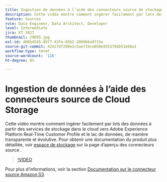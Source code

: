 ```yaml
---
title: Ingestion de données à l’aide des connecteurs source de stockage dans le cloud
description: Cette vidéo montre comment ingérer facilement par lots des données à partir des services de stockage dans le cloud vers Adobe Experience Platform Real-Time Customer Profile et le lac de données, de manière transparente et évolutive.
feature: Sources
role: Data Engineer, Data Architect, Developer
level: Intermediate
jira: KT-3827
thumbnail: 29695.jpg
exl-id: 406b4545-8977-43fa-85b2-2069bba9f15a
source-git-commit: 42427df298e2c5ae734ce050e935378db51e66a1
workflow-type: tm+mt
source-wordcount: '116'
ht-degree: 8%

---
```


# Ingestion de données à l’aide des connecteurs source de Cloud Storage

Cette vidéo montre comment ingérer facilement par lots des données à partir des services de stockage dans le cloud vers Adobe Experience Platform Real-Time Customer Profile et le lac de données, de manière transparente et évolutive. Pour obtenir une documentation du produit plus détaillée, voir [espace de stockage](https://experienceleague.adobe.com/docs/experience-platform/sources/home.html?lang=en#cloud-storage) sur la page d’aperçu des connecteurs source .

>[!VIDEO](https://video.tv.adobe.com/v/29695?quality=12&learn=on)

Pour plus d’informations, voir la section [Documentation sur le connecteur source Amazon S3](https://experienceleague.adobe.com/docs/experience-platform/sources/ui-tutorials/create/cloud-storage/s3.html?lang=fr).
